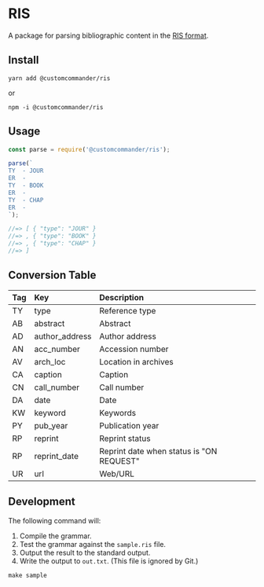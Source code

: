 # RIS

A package for parsing bibliographic content in the [RIS format][ris-file-format].

[ris-file-format]: https://en.wikipedia.org/wiki/RIS_(file_format)

## Install

```
yarn add @customcommander/ris
```

or

```
npm -i @customcommander/ris
```

## Usage

```javascript
const parse = require('@customcommander/ris');

parse(`
TY  - JOUR
ER  - 
TY  - BOOK
ER  - 
TY  - CHAP
ER  - 
`);

//=> [ { "type": "JOUR" }
//=> , { "type": "BOOK" }
//=> , { "type": "CHAP" }
//=> ]
```

## Conversion Table

| Tag | Key            | Description                              |
|:----|:---------------|:-----------------------------------------|
| TY  | type           | Reference type                           |
| AB  | abstract       | Abstract                                 |
| AD  | author_address | Author address                           |
| AN  | acc_number     | Accession number                         |
| AV  | arch_loc       | Location in archives                     |
| CA  | caption        | Caption                                  |
| CN  | call_number    | Call number                              |
| DA  | date           | Date                                     |
| KW  | keyword        | Keywords                                 |
| PY  | pub_year       | Publication year                         |
| RP  | reprint        | Reprint status                           |
| RP  | reprint_date   | Reprint date when status is "ON REQUEST" |
| UR  | url            | Web/URL                                  |

## Development

The following command will:

1.  Compile the grammar.
2.  Test the grammar against the `sample.ris` file.
3.  Output the result to the standard output.
4.  Write the output to `out.txt`. (This file is ignored by Git.)

```
make sample
```
